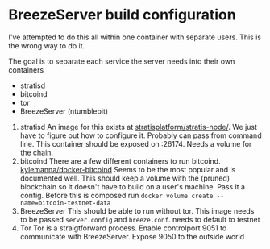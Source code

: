 # BreezeServer build configuration

I've attempted to do this all within one container with separate users. This is the wrong way to do it.

The goal is to separate each service the server needs into their own containers

- stratisd
- bitcoind
- tor
- BreezeServer (ntumblebit)

1. stratisd
  An image for this exists at [stratisplatform/stratis-node/](https://hub.docker.com/r/stratisplatform/stratis-node/). We just have to figure out how to configure it. Probably can pass from command line. This container should be exposed on :26174. Needs a volume for the chain.
2. bitcoind
  There are a few different containers to run bitcoind. [kylemanna/docker-bitcoind](https://github.com/kylemanna/docker-bitcoind) Seems to be the most popular and is documented well. This should keep a volume with the (pruned) blockchain so it doesn't have to build on a user's machine. Pass it a config. Before this is composed run `docker volume create --name=bitcoin-testnet-data`
3. BreezeServer
  This should be able to run without tor. This image needs to be passed `server.config` and `breeze.conf`. needs to default to testnet
4. Tor
  Tor is a straigtforward process. Enable controlport 9051 to communicate with BreezeServer. Expose 9050 to the outside world
